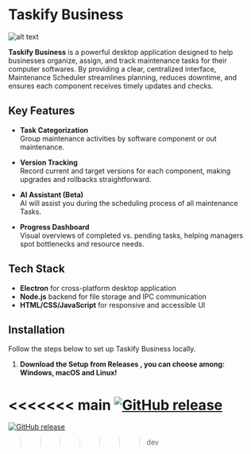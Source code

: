 # Taskify Business

![alt text](https://github.com/Play-Epik-Inc/Taskify-Business/blob/main/src/assets/gitImages/git_slide1.png "Main Page")

**Taskify Business** is a powerful desktop application designed to help businesses organize, assign, and track maintenance tasks for their computer softwares. 
By providing a clear, centralized interface, Maintenance Scheduler streamlines planning, reduces downtime, and ensures each component receives timely updates and checks.

## Key Features

- **Task Categorization**  
  Group maintenance activities by software component or out maintenance.
  
- **Version Tracking**  
  Record current and target versions for each component, making upgrades and rollbacks straightforward.
  
- **AI Assistant (Beta)**  
  AI will assist you during the scheduling process of all maintenance Tasks.
  
- **Progress Dashboard**  
  Visual overviews of completed vs. pending tasks, helping managers spot bottlenecks and resource needs.

## Tech Stack

- **Electron** for cross-platform desktop application
- **Node.js** backend for file storage and IPC communication
- **HTML/CSS/JavaScript** for responsive and accessible UI

## Installation

Follow the steps below to set up Taskify Business locally.

1. **Download the Setup from Releases , you can choose among: Windows, macOS and Linux!**
   
<<<<<<< main
   [![GitHub release](https://img.shields.io/github/v/release/Play-Epik-Inc/Taskify-Business?color=009dff)](https://github.com/Play-Epik-Inc/Taskify-Business/releases/latest)
=======
   [![GitHub release](https://img.shields.io/github/v/release/Play-Epik-Inc/Taskify-Business?color=009dff)](https://github.com/Play-Epik-Inc/Taskify-Business/releases/latest)
>>>>>>> dev
